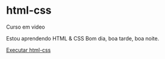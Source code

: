 # html-css

 Curso em video
 
 Estou aprendendo HTML & CSS Bom dia, boa tarde, boa noite.

<a href="[def]">Executar html-css</a>

[def]: https://laytondll.github.io/html-css/